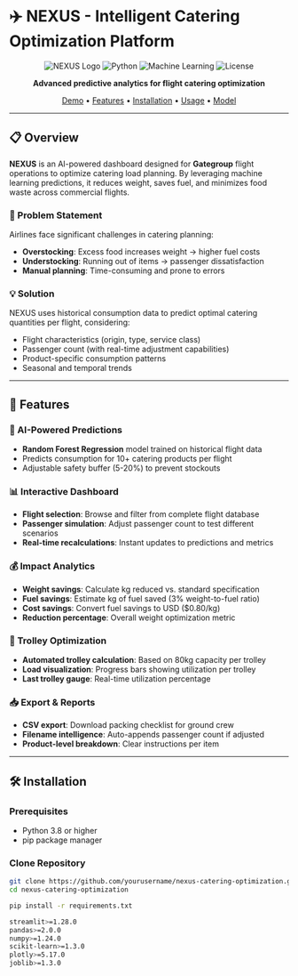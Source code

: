 # ✈️ NEXUS - Intelligent Catering Optimization Platform

<div align="center">

![NEXUS Logo](https://img.shields.io/badge/NEXUS-AI%20Powered-1e3c72?style=for-the-badge&logo=streamlit&logoColor=white)
![Python](https://img.shields.io/badge/Python-3.8+-FFD700?style=for-the-badge&logo=python&logoColor=1e3c72)
![Machine Learning](https://img.shields.io/badge/ML-Random%20Forest-2a5298?style=for-the-badge&logo=scikit-learn&logoColor=white)
![License](https://img.shields.io/badge/License-MIT-green?style=for-the-badge)

**Advanced predictive analytics for flight catering optimization**

[Demo](#-demo) • [Features](#-features) • [Installation](#-installation) • [Usage](#-usage) • [Model](#-machine-learning-model)

</div>

---

## 📋 Overview

**NEXUS** is an AI-powered dashboard designed for **Gategroup** flight operations to optimize catering load planning. By leveraging machine learning predictions, it reduces weight, saves fuel, and minimizes food waste across commercial flights.

### 🎯 Problem Statement

Airlines face significant challenges in catering planning:
- **Overstocking**: Excess food increases weight → higher fuel costs
- **Understocking**: Running out of items → passenger dissatisfaction
- **Manual planning**: Time-consuming and prone to errors

### 💡 Solution

NEXUS uses historical consumption data to predict optimal catering quantities per flight, considering:
- Flight characteristics (origin, type, service class)
- Passenger count (with real-time adjustment capabilities)
- Product-specific consumption patterns
- Seasonal and temporal trends

---

## 🚀 Features

### 🔮 AI-Powered Predictions
- **Random Forest Regression** model trained on historical flight data
- Predicts consumption for 10+ catering products per flight
- Adjustable safety buffer (5-20%) to prevent stockouts

### 📊 Interactive Dashboard
- **Flight selection**: Browse and filter from complete flight database
- **Passenger simulation**: Adjust passenger count to test different scenarios
- **Real-time recalculations**: Instant updates to predictions and metrics

### 💰 Impact Analytics
- **Weight savings**: Calculate kg reduced vs. standard specification
- **Fuel savings**: Estimate kg of fuel saved (3% weight-to-fuel ratio)
- **Cost savings**: Convert fuel savings to USD ($0.80/kg)
- **Reduction percentage**: Overall weight optimization metric

### 🧳 Trolley Optimization
- **Automated trolley calculation**: Based on 80kg capacity per trolley
- **Load visualization**: Progress bars showing utilization per trolley
- **Last trolley gauge**: Real-time utilization percentage

### 📥 Export & Reports
- **CSV export**: Download packing checklist for ground crew
- **Filename intelligence**: Auto-appends passenger count if adjusted
- **Product-level breakdown**: Clear instructions per item

---

## 🛠️ Installation

### Prerequisites
- Python 3.8 or higher
- pip package manager

### Clone Repository
```bash
git clone https://github.com/yourusername/nexus-catering-optimization.git
cd nexus-catering-optimization

pip install -r requirements.txt

streamlit>=1.28.0
pandas>=2.0.0
numpy>=1.24.0
scikit-learn>=1.3.0
plotly>=5.17.0
joblib>=1.3.0
